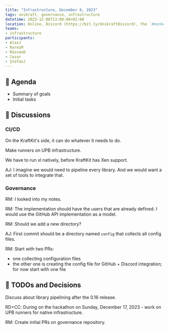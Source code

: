 ```yaml
---
title: "Infrastructure, December 6, 2023"
tags: unikraft, governance, infrastructure
datetime: 2023-12-06T13:00:00+02:00
location: Online, Discord (https://bit.ly/UnikraftDiscord), the `#monkey-business` voice channel
teams:
- infrastructure
participants:
- AlexJ
- RareșM
- RăzvanD
- Cezar
- ȘtefanJ
---
```


## :dart: Agenda

- Summary of goals
- Initial tasks

## :closed_book: Discussions

### CI/CD

On the KraftKit's side, it can do whatever it needs to do.

Make runners on UPB infrastructure.

We have to run xl natively, before KraftKit has Xen support.

AJ: I imagine we would need to pipeline every library.
And we would want a set of tools to integrate that.

### Governance

RM: I looked into my notes.

RM: The implementation should have the users that are already defined.
I would use the GitHub API implementation as a model.

RM: Should we add a new directory?

AJ: First commit should be a directory named `config` that collects all config files.

RM: Start with two PRs:
- one collecting configuration files
- the other one is creating the config file for GitHub + Discord integration;
for now start with one file

## :wrench: TODOs and Decisions

Discuss about library pipelining after the 0.16 release.

RD+CC: During on the hackathon on Sunday, December 17, 2023 - work on UPB runners for native infrastructure.

RM: Create initial PRs on governance repository.
